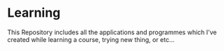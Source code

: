 # Learning
This Repository includes all the applications and programmes which I've created while learning a course, trying new thing, or etc...
